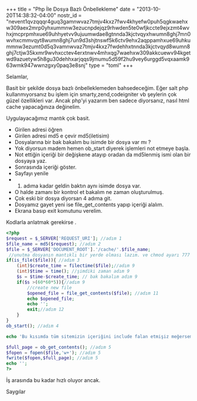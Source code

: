 +++
title = "Php İle Dosya Bazlı Önbellekleme"
date = "2013-10-20T14:38:32-04:00"
nostr_id = "nevent1qvzqqqr4guq3gamnwvaz7tmjv4kxz7fwv4khyefw0puh5qgkwaehxw309aex2mrp0yhxummnw3ezucnpdejqz9rhwden5te0wfjkccte9ejxzmt4wvhxjmcprpmhxue69uhhyetvv9ujuumwdae8gtnnda3kjctvqyxhwumn8ghj7mn0wvhxcmmvqyt8wumn8ghj7un9d3shjtnswf5k6ctv9ehx2aqppamhxue69uhkummnw3ezumt0d5q3vamnwvaz7tmjv4kxz7fwdehhxtnnda3kjctvqyd8wumn8ghj7ctjw35kxmr9wvhxcctev4erxtnwv4mhxqg7waehxw309akkcuewv94kgetwd9azuetyw5h8gu30dehhxarjqqs9jmumu5d59f2hu9vey6urggd5vqxaamk963wmk947wwnzgxy0paq3e8snj"
type = "toml"
+++

Selamlar,

Basit bir şekilde dosya bazlı önbelleklemeden bahsedeceğim. Eğer salt php kullanmıyorsanız bu işlem için smarty,zend,codeigniter vb şeylerin çok güzel özellikleri var. Ancak php’yi yazarım ben sadece diyorsanız, nasıl html cache yapacağınıza değinelim.

Uygulayacağımız mantık çok basit.

* Girilen adresi öğren
* Girilen adresi md5 e çevir md5(iletisim)
* Dosyalarına bir bak bakalım bu isimde bir dosya var mı ?
* Yok diyorsun madem hemen ob_start diyerek işlemleri not etmeye başla.
* Not ettiğin içeriği bir değişkene atayıp oradan da md5lenmiş ismi olan bir dosyaya yaz.
* Sonrasında içeriği göster.
* Sayfayı yenile
* 1. adıma kadar geldin baktın aynı isimde dosya var.
* O halde zamanı bir kontrol et bakalım ne zaman oluşturulmuş.
* Çok eski bir dosya diyorsan 4 adıma git.
* Dosyamız gayet yeni ise file_get_contents yapıp içeriği alalım.
* Ekrana basıp exit komutunu verelim.

Kodlarla anlatmak gerekirse .


```php 
<?php
$request = $_SERVER['REQUEST_URI']; //adım 1
$file_name = md5($request); //adım 2
$file = $_SERVER['DOCUMENT_ROOT'].'/cache/'.$file_name;
 //unutma dosyanın mantıklı bir yerde olması lazım. ve chmod ayarı 777 olsun.
if(is_file($file)){ //adım 3
    (int)$create_time = filectime($file);//adım 9
    (int)$time = time(); //şimdiki zaman adım 9
    $s = $time-$create_time; // bak bakalım adım 9
    if($s >(60*60*5)){//adım 9
        //create new file
        $opened_file = file_get_contents($file); //adım 11
        echo $opened_file;
        echo '';
        exit;//adım 12
    }
}
ob_start(); //adım 4

echo 'Bu kısımda tüm sitemizin içeriğini include falan etmişiz meğersem';

$full_page = ob_get_contents(); //adım 5
$fopen = fopen($file,'w+'); //adım 5
fwrite($fopen,$full_page); //adım 5
echo '';
?>
```

İş arasında bu kadar hızlı oluyor ancak.

Saygılar
